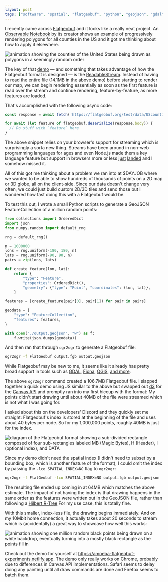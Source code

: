 ```yaml
---
layout: post
tags: ["software", "spatial", "flatgeobuf", "python", "geojson", "gdal"]
---
```


I recently came across [Flatgeobuf](https://flatgeobuf.org/) and it looks like a really neat project.
An [Observable Notebook](https://observablehq.com/@bjornharrtell/streaming-flatgeobuf) by its creator shows an example of progressively rendering polygons for all counties in the US and it got me thinking about how to apply it elsewhere.

![animation showing the counties of the United States being drawn as polygons in a seemingly random order](../_site/assets/flatgeobuf/counties-animation.gif)

The key of that [demo](https://observablehq.com/@bjornharrtell/streaming-flatgeobuf) — and something that takes advantage of how the Flatgeobuf format is designed — is the [ReadableStream](https://developer.mozilla.org/en-US/docs/Web/API/ReadableStream).
Instead of having to read the entire file (14.1MB in the above demo) before starting to render our map, we can begin rendering essentially as soon as the first feature is read over the stream and continue rendering, feature-by-feature, as more features are loaded.

That's accomplished with the following async code:

```js
const response = await fetch('https://flatgeobuf.org/test/data/UScounties.fgb')

for await (let feature of flatgeobuf.deserialize(response.body)) {
  // Do stuff with `feature` here
}
```

The above snippet relies on your browser's support for streaming which is surprisingly a sorta new thing.
Streams have been around in non-web programming languages for ages and even Node.js made them a key language feature but support in browsers more or less [just](https://web.dev/fetch-upload-streaming/) [landed](https://css-tricks.com/web-streams-everywhere-and-fetch-for-node-js/) and I somehow missed it.

All of this got me thinking about a problem we ran into at $DAYJOB where we wanted to be able to show hundreds of thousands of points on a 2D map or 3D globe, all on the client-side.
Since our data doesn't change very often, we could just build custom 2D/3D tiles and send those but I wondered how fast doing this with a Flatgeobuf would be.

To test this out, I wrote a small Python scripts to generate a GeoJSON FeatureCollection of a million random points:

```python
from collections import OrderedDict
import json
from numpy.random import default_rng

rng = default_rng()

n = 1000000
lons = rng.uniform(-180, 180, n)
lats = rng.uniform(-90, 90, n)
pairs = zip(lons, lats)

def create_feature(lon, lat):
    return {
        "type": "Feature",
        "properties": OrderedDict(),
        "geometry": {"type": "Point", "coordinates": (lon, lat)},
    }

features = [create_feature(pair[0], pair[1]) for pair in pairs]

geodata = {
    "type": "FeatureCollection",
    "features": features,
}

with open("./output.geojson", "w") as f:
    f.write(json.dumps(geodata))
```

And then ran that through `ogr2ogr` to generate a Flatgeobuf file:

```sh
ogr2ogr -f FlatGeobuf output.fgb output.geojson
```

While Flatgeobuf may be new to me, it seems like it already has pretty broad support in tools such as [GDAL](https://gdal.org/), [Fiona](https://fiona.readthedocs.io/), [QGIS](https://qgis.org/), [and more](https://flatgeobuf.org/#supported-applications--libraries).

The above `ogr2ogr` command created a 106.7MB Flatgeobuf file.
I slapped together a quick demo using JS similar to the above but swapped out [d3](https://d3js.org/) for the [Canvas API](https://developer.mozilla.org/en-US/docs/Web/API/Canvas_API) and promptly ran into my first hiccup with the format: My points didn't start drawing until about 40MB of the file were streamed which is not what I was going for.

I asked about this on the developers' Discord and they quickly set me straight: Flatgeobuf's index is stored at the beginning of the file and uses about 40 bytes per node.
So for my 1,000,000 points, roughly 40MB is just for the index.

![diagram of the Flatgeobuf format showing a sub-divided rectangle composed of four sub-rectangles labeled MB (Magic Bytes), H (Header), I (optional index), and DATA](../_site/assets/flatgeobuf/flatgeobuf-format.png)

Since my demo didn't need the spatial index (I didn't need to subset by a bounding box, which is another feature of the format), I could omit the index by passing the `-lco SPATIAL_INDEX=NO` flag to `ogr2ogr`:

```sh
ogr2ogr -f FlatGeobuf -lco SPATIAL_INDEX=NO output.fgb output.geojson
 ```

The resulting file ended up coming in at 64MB which matches the above estimate.
The impact of not having the index is that drawing happens in the same order as the features were written out in the GeoJSON file, rather than following a [Hilbert R-Tree](https://en.wikipedia.org/wiki/Hilbert_R-tree)
For my use case, this is totally fine.

With this smaller, index-less file, the drawing begins immediately.
And on my 10Mbit home connection, it actually takes about 20 seconds to stream which is (accidentally) a great way to showcase how well this works:

![animation showing one million random black points being drawn on a white backdrop, eventually turning into a mostly black rectangle as the points fill in](../_site/assets/flatgeobuf/points-animation.gif)

Check out the demo for yourself at https://amoeba-flatgeobuf-experiments.netlify.app.
The demo only really works on Chrome, probably due to differences in Canvas API implementations.
Safari seems to delay doing any painting until all draw commands are done and Firefox seems to batch them.
